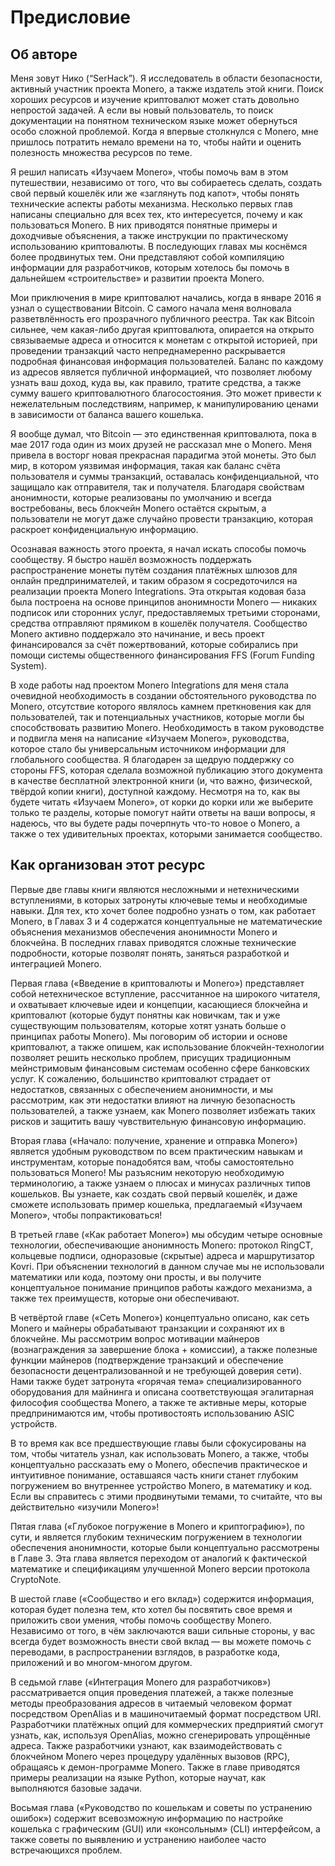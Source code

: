 # Предисловие

## Об авторе

Меня зовут Нико (“SerHack”). Я исследователь в области безопасности, активный участник проекта Monero, а также издатель этой книги. Поиск хороших ресурсов и изучение криптовалют может стать довольно непростой задачей. А если вы новый пользователь, то поиск документации на понятном техническом языке может обернуться особо сложной проблемой. Когда я впервые столкнулся с Monero, мне пришлось потратить немало времени на то, чтобы найти и оценить полезность множества ресурсов по теме.

Я решил написать «Изучаем Monero», чтобы помочь вам в этом путешествии, независимо от того, что вы собираетесь сделать, создать свой первый кошелёк или же «заглянуть под капот», чтобы понять технические аспекты работы механизма. Несколько первых глав написаны специально для всех тех, кто интересуется, почему и как пользоваться Monero. В них приводятся понятные примеры и доходчивые объяснения, а также инструкции по практическому использованию криптовалюты. В последующих главах мы коснёмся более продвинутых тем. Они представляют собой компиляцию информации для разработчиков, которым хотелось бы помочь в дальнейшем «строительстве» и развитии проекта Monero.

Мои приключения в мире криптовалют начались, когда в январе 2016 я узнал о существовании Bitcoin. С самого начала меня волновала разветвлённость его прозрачного публичного реестра. Так как Bitcoin сильнее, чем какая-либо другая криптовалюта, опирается на открыто связываемые адреса и относится к монетам с открытой историей, при проведении транзакций часто непреднамеренно раскрывается подробная финансовая информация пользователей. Баланс по каждому из адресов является публичной информацией, что позволяет любому узнать ваш доход, куда вы, как правило, тратите средства, а также сумму вашего криптовалютного благосостояния. Это может привести к нежелательным последствиям, например, к манипулированию ценами в зависимости от баланса вашего кошелька.

Я вообще думал, что Bitcoin — это единственная криптовалюта, пока в мае 2017 года один из моих друзей не рассказал мне о Monero. Меня привела в восторг новая прекрасная парадигма этой монеты. Это был мир, в котором уязвимая информация, такая как баланс счёта пользователя и суммы транзакций, оставалась конфиденциальной, что защищало как отправителя, так и получателя. Благодаря свойствам анонимности, которые реализованы по умолчанию и всегда востребованы, весь блокчейн Monero остаётся скрытым, а пользователи не могут даже случайно провести транзакцию, которая раскроет конфиденциальную информацию.

Осознавая важность этого проекта, я начал искать способы помочь сообществу. Я быстро нашёл возможность поддержать распространение монеты путём создания платёжных шлюзов для онлайн предпринимателей, и таким образом я сосредоточился на реализации проекта Monero Integrations. Эта открытая кодовая база была построена на основе принципов анонимности Monero — никаких подписок или сторонних услуг, предоставляемых третьими сторонами, средства отправляют прямиком в кошелёк получателя. Сообщество Monero активно поддержало это начинание, и весь проект финансировался за счёт пожертвований, которые собирались при помощи системы общественного финансирования FFS (Forum Funding System).

В ходе работы над проектом Monero Integrations для меня стала очевидной необходимость в создании обстоятельного руководства по Monero, отсутствие которого являлось камнем преткновения как для пользователей, так и потенциальных участников, которые могли бы способствовать развитию Monero. Необходимость в таком руководстве и подвигла меня на написание «Изучаем Monero», руководства, которое стало бы универсальным источником информации для глобального сообщества. Я благодарен за щедрую поддержку со стороны FFS, которая сделала возможной публикацию этого документа в качестве бесплатной электронной книги (и, что важно, физической, твёрдой копии книги), доступной каждому. Несмотря на то, как вы будете читать «Изучаем Monero», от корки до корки или же выберите только те разделы, которые помогут найти ответы на ваши вопросы, я надеюсь, что вы будете рады почерпнуть что-то новое о Monero, а также о тех удивительных проектах, которыми занимается сообщество.

## Как организован этот ресурс

Первые две главы книги являются несложными и нетехническими вступлениями, в которых затронуты ключевые темы и необходимые навыки. Для тех, кто хочет более подробно узнать о том, как работает Monero, в Главах 3 и 4 содержатся концептуальные не математические объяснения механизмов обеспечения анонимности Monero и блокчейна. В последних главах приводятся сложные технические подробности, которые позволят понять, заняться разработкой и интеграцией Monero.

Первая глава («Введение в криптовалюты и Monero») представляет собой нетехническое вступление, рассчитанное на широкого читателя, и охватывает ключевые идеи и концепции, касающиеся блокчейна и криптовалют (которые будут понятны как новичкам, так и уже существующим пользователям, которые хотят узнать больше о принципах работы Monero). Мы поговорим об истории и основе криптовалют, а также опишем, как использование блокчейн-технологии позволяет решить несколько проблем, присущих традиционным мейнстримовым финансовым системам особенно сфере банковских услуг. К сожалению, большинство криптовалют страдает от недостатков, связанных с обеспечением анонимности, и мы рассмотрим, как эти недостатки влияют на личную безопасность пользователей, а также узнаем, как Monero позволяет избежать таких рисков и защитить вашу чувствительную финансовую информацию.

Вторая глава («Начало: получение, хранение и отправка Monero») является удобным руководством по всем практическим навыкам и инструментам, которые понадобятся вам, чтобы самостоятельно пользоваться Monero! Мы разъясним некоторую необходимую терминологию, а также узнаем о плюсах и минусах различных типов кошельков. Вы узнаете, как создать свой первый кошелёк, и даже сможете использовать пример кошелька, предлагаемый «Изучаем Monero», чтобы попрактиковаться!

В третьей главе («Как работает Monero») мы обсудим четыре основные технологии, обеспечивающие анонимность Monero: протокол RingCT, кольцевые подписи, одноразовые (скрытые) адреса и маршрутизатор Kovri. При объяснении технологий в данном случае мы не использовали математики или кода, поэтому они просты, и вы получите концептуальное понимание принципов работы каждого механизма, а также тех преимуществ, которые они обеспечивают.

В четвёртой главе («Сеть Monero») концептуально описано, как сеть Monero и майнеры обрабатывают транзакции и сохраняют их в блокчейне. Мы рассмотрим вопрос мотивации майнеров (вознаграждения за завершение блока + комиссии), а также полезные функции майнеров (подтверждение транзакций и обеспечение безопасности децентрализованной и не требующей доверия сети). Нами также будет затронута «горячая тема» специализированного оборудования для майнинга и описана соответствующая эгалитарная философия сообщества Monero, а также те активные меры, которые предпринимаются им, чтобы противостоять использованию ASIC устройств.

В то время как все предшествующие главы были сфокусированы на том, чтобы читатель узнал, как использовать Monero, а также, чтобы концептуально рассказать ему о Monero, обеспечив практическое и интуитивное понимание, оставшаяся часть книги станет глубоким погружением во внутреннее устройство Monero, в математику и код. Если вы справитесь с этими продвинутыми темами, то считайте, что вы действительно «изучили Monero»!

Пятая глава («Глубокое погружение в Monero и криптографию»), по сути, и является глубоким техническим погружением в технологии обеспечения анонимности, которые были концептуально рассмотрены в Главе 3. Эта глава является переходом от аналогий к фактической математике и спецификациям улучшенной Monero версии протокола CryptoNote.

В шестой главе («Сообщество и его вклад») содержится информация, которая будет полезна тем, кто хотел бы посвятить свое время и приложить свои умения, чтобы помочь сообществу Monero. Независимо от того, в чём заключаются ваши сильные стороны, у вас всегда будет возможность внести свой вклад — вы можете помочь с переводами, в распространении взглядов, в разработке кода, приложений и во многом-многом другом.

В седьмой главе («Интеграция Monero для разработчиков») рассматривается опция проведения платежей, а также полезные методы преобразования адресов в читаемый человеком формат посредством OpenAlias и в машиночитаемый формат посредством URI. Разработчики платёжных опций для коммерческих предприятий смогут узнать, как, используя OpenAlias, можно сгенерировать упрощённые адреса. Также разработчики узнают, как взаимодействовать с блокчейном Monero через процедуру удалённых вызовов (RPC), обращаясь к демон-программе Monero. Также в главе приводятся примеры реализации на языке Python, которые научат, как выполняются базовые задачи.

Восьмая глава («Руководство по кошелькам и советы по устранению ошибок») содержит всевозможную информацию по настройке кошелька с графическим (GUI) или «консольным» (CLI) интерфейсом, а также советы по выявлению и устранению наиболее часто встречающихся проблем.
